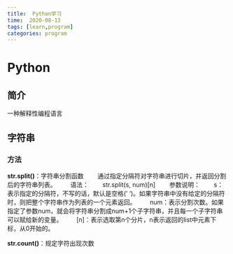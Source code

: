 ```yaml
---
title:  Python学习
time:  2020-08-13
tags: [learn,program]
categories: program
---
```


# Python

## 简介

一种解释性编程语言

<!-- more -->

## 字符串

### 方法

**str.split()**：字符串分割函数
　　通过指定分隔符对字符串进行切片，并返回分割后的字符串列表。
　　语法：
　　str.split(s, num)[n]
　　参数说明：
　　s：表示指定的分隔符，不写的话，默认是空格(’ ‘)。如果字符串中没有给定的分隔符时，则把整个字符串作为列表的一个元素返回。
　　num：表示分割次数。如果指定了参数num，就会将字符串分割成num+1个子字符串，并且每一个子字符串可以赋给新的变量。
　　[n]：表示选取第n个分片，n表示返回的list中元素下标，从0开始的。

**str.count()**：规定字符出现次数